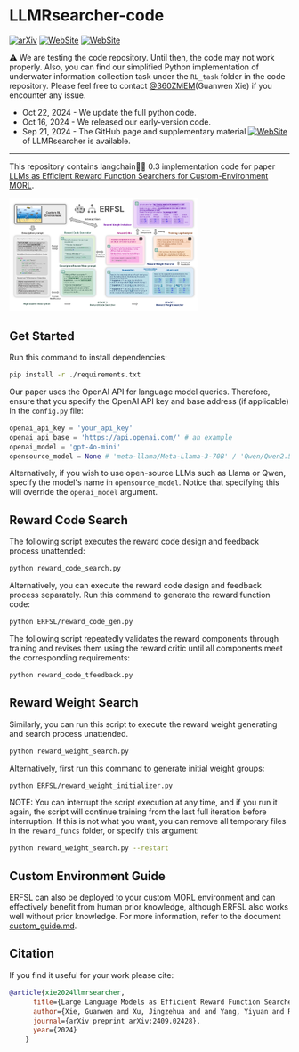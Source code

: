 # LLMRsearcher-code

[![arXiv](https://img.shields.io/badge/arXiv-2409.02428-b31b1b.svg)](https://arxiv.org/abs/2409.02428)  [![WebSite](https://img.shields.io/badge/GitHub_Page-Supp_Material-77DDFF.svg)](https://360zmem.github.io/LLMRsearcher) [![WebSite](https://img.shields.io/github/last-commit/360ZMEM/LLMRsearcher-code?color=green)](https://360zmem.github.io/LLMRsearcher)

⚠ We are testing the code repository. Until then, the code may not work properly. Also, you can find our simplified Python implementation of underwater information collection task under the `RL_task` folder in the code repository. Please feel free to contact [@360ZMEM](mailto:gwxie360@outlook.com)(Guanwen Xie) if you encounter any issue.

- Oct 22, 2024 - We update the full python code.
- Oct 16, 2024 - We released our early-version code.
- Sep 21, 2024 - The GitHub page and supplementary material [![WebSite](https://img.shields.io/badge/GitHub_Page-Supp_Material-77DDFF.svg)](https://360zmem.github.io/LLMRsearcher) of LLMRsearcher is available.

---

This repository contains langchain🦜️🔗 0.3 implementation code for paper [LLMs as Efficient Reward Function Searchers for Custom-Environment MORL](https://360zmem.github.io/LLMRsearcher). 

<img src="paper/llmrsearcher.png" alt="llmrsearcher" style="zoom: 33%;" />

## Get Started

Run this command to install dependencies:

```bash
pip install -r ./requirements.txt
```

Our paper uses the OpenAI API for language model queries. Therefore, ensure that you specify the OpenAI API key and base address (if applicable) in the `config.py` file:

```python
openai_api_key = 'your_api_key'
openai_api_base = 'https://api.openai.com/' # an example
openai_model = 'gpt-4o-mini'
opensource_model = None # 'meta-llama/Meta-Llama-3-70B' / 'Qwen/Qwen2.5-72B' ...
```

Alternatively, if you wish to use open-source LLMs such as Llama or Qwen, specify the model's name in `opensource_model`. Notice that specifying this will override the `openai_model` argument.

## Reward Code Search

The following script executes the reward code design and feedback process unattended:

```bash
python reward_code_search.py
```

Alternatively, you can execute the reward code design and feedback process separately. Run this command to generate the reward function code:

```bash
python ERFSL/reward_code_gen.py
```

The following script repeatedly validates the reward components through training and revises them using the reward critic until all components meet the corresponding requirements:

```bash
python reward_code_tfeedback.py
```

## Reward Weight Search

Similarly, you can run this script to execute the reward weight generating and search process unattended.

```bash
python reward_weight_search.py
```

Alternatively, first run this command to generate initial weight groups:

```bash
python ERFSL/reward_weight_initializer.py
```

NOTE: You can interrupt the script execution at any time, and if you run it again, the script will continue training from the last full iteration before interruption. If this is not what you want, you can remove all temporary files in the `reward_funcs` folder, or specify this argument:

```bash
python reward_weight_search.py --restart
```

## Custom Environment Guide

ERFSL can also be deployed to your custom MORL environment and can effectively benefit from human prior knowledge, although ERFSL also works well without prior knowledge. For more information, refer to the document [custom_guide.md](custom_guide.md).

## Citation

If you find it useful for your work please cite:
```bibtex
@article{xie2024llmrsearcher,
      title={Large Language Models as Efficient Reward Function Searchers for Custom-Environment Multi-Objective Reinforcement Learning},
      author={Xie, Guanwen and Xu, Jingzehua and and Yang, Yiyuan and Ren, Yong and Ding, Yimian and Zhang, Shuai},
      journal={arXiv preprint arXiv:2409.02428},
      year={2024}
    }
```




